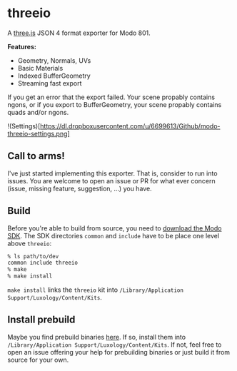 # threeio

A [three.js](https://github.com/mrdoob/three.js) JSON 4 format exporter for Modo 801.

**Features:**

- Geometry, Normals, UVs
- Basic Materials
- Indexed BufferGeometry
- Streaming fast export

If you get an error that the export failed. Your scene propably contains ngons, or if you export to BufferGeometry, your scene propably contains quads and/or ngons.

!(Settings)[https://dl.dropboxusercontent.com/u/6699613/Github/modo-threeio-settings.png]

## Call to arms!

I've just started implementing this exporter. That is, consider to run into issues. You are welcome to open an issue or PR for what ever concern (issue, missing feature, suggestion, ...) you have.

## Build

Before you're able to build from source, you need to [download the Modo SDK](http://modo.sdk.thefoundry.co.uk/wiki/Tour_of_the_SDK). The SDK directories `common` and `include` have to be place one level above `threeio`:

```bash
% ls path/to/dev
common include threeio
% make
% make install
```

`make install` links the `threeio` kit into `/Library/Application Support/Luxology/Content/Kits`.

## Install prebuild

Maybe you find prebuild binaries [here](https://github.com/rkusa/modo-threeio/releases). If so, install them into `/Library/Application Support/Luxology/Content/Kits`. If not, feel free to open an issue offering your help for prebuilding binaries or just build it from source for your own.
